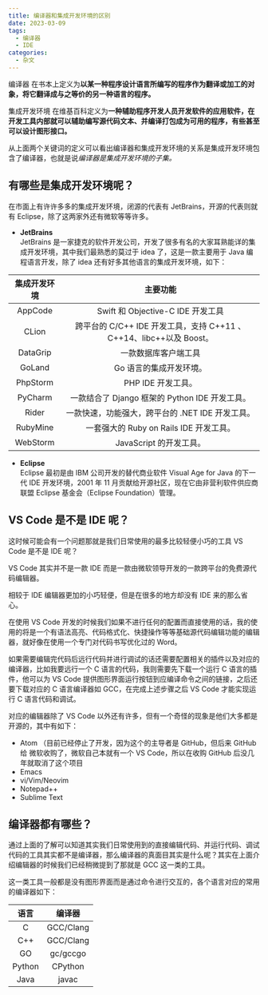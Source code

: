 ```yaml
---
title: 编译器和集成开发环境的区别
date: 2023-03-09
tags:
  - 编译器
  - IDE
categories:
  - 杂文
---
```


编译器 在书本上定义为**以某一种程序设计语言所编写的程序作为翻译或加工的对象，将它翻译成与之等价的另一种语言的程序。**

集成开发环境 在维基百科定义为**一种辅助程序开发人员开发软件的应用软件，在开发工具内部就可以辅助编写源代码文本、并编译打包成为可用的程序，有些甚至可以设计图形接口。**

<!-- more -->

从上面两个关键词的定义可以看出编译器和集成开发环境的关系是集成开发环境包含了编译器，也就是说*编译器是集成开发环境的子集。*

## 有哪些是集成开发环境呢？

在市面上有许许多多的集成开发环境，闭源的代表有 JetBrains，开源的代表则就有 Eclipse，除了这两家外还有微软等等许多。

- **JetBrains**  
  JetBrains 是一家捷克的软件开发公司，开发了很多有名的大家耳熟能详的集成开发环境，其中我们最熟悉的莫过于 idea 了，这是一款主要用于 Java 编程语言开发，除了 idea 还有好多其他语言的集成开发环境，如下：

| 集成开发环境 |                              主要功能                               |
| :----------: | :-----------------------------------------------------------------: |
|   AppCode    |                  Swift 和 Objective-C IDE 开发工具                  |
|    CLion     | 跨平台的 C/C++ IDE 开发工具，支持 C++11 、C++14、libc++以及 Boost。 |
|   DataGrip   |                        一款数据库客户端工具                         |
|    GoLand    |                       Go 语言的集成开发环境。                       |
|   PhpStorm   |                         PHP IDE 开发工具。                          |
|   PyCharm    |           一款结合了 Django 框架的 Python IDE 开发工具。            |
|    Rider     |          一款快速，功能强大，跨平台的 .NET IDE 开发工具。           |
|   RubyMine   |               一套强大的 Ruby on Rails IDE 开发工具。               |
|   WebStorm   |                       JavaScript 的开发工具。                       |

- **Eclipse**  
  Eclipse 最初是由 IBM 公司开发的替代商业软件 Visual Age for Java 的下一代 IDE 开发环境，2001 年 11 月贡献给开源社区，现在它由非营利软件供应商联盟 Eclipse 基金会（Eclipse Foundation）管理。

## VS Code 是不是 IDE 呢？

这时候可能会有一个问题那就是我们日常使用的最多比较轻便小巧的工具 VS Code 是不是 IDE 呢？

VS Code 其实并不是一款 IDE 而是一款由微软领导开发的一款跨平台的免费源代码编辑器。

相较于 IDE 编辑器更加的小巧轻便，但是在很多的地方却没有 IDE 来的那么省心。

在使用 VS Code 开发的时候我们如果不进行任何的配置而直接使用的话，我的使用的将是一个有语法高亮、代码格式化、快捷操作等等基础源代码编辑功能的编辑器，就好像在使用一个专门对代码书写优化过的 Word。

如果需要编辑完代码后远行代码并进行调试的话还需要配置相关的插件以及对应的编译器，比如我要远行一个 C 语言的代码，我则需要先下载一个运行 C 语言的插件，他可以为 VS Code 提供图形界面运行按钮到应编译命令之间的链接，之后还要下载对应的 C 语言编译器如 GCC，在完成上述步骤之后 VS Code 才能实现运行 C 语言代码和调试。

对应的编辑器除了 VS Code 以外还有许多，但有一个奇怪的现象是他们大多都是开源的，其中有如下：

- Atom （目前已经停止了开发，因为这个的主导者是 GitHub，但后来 GitHub 给 微软收购了，微软自己本就有一个 VS Code，所以在收购 GitHub 后没几年就取消了这个项目
- Emacs
- vi/Vim/Neovim
- Notepad++
- Sublime Text

## 编译器都有哪些？

通过上面的了解可以知道其实我们日常使用到的直接编辑代码、并运行代码、调试代码的工具其实都不是编译器，那么编译器的真面目其实是什么呢？其实在上面介绍编辑器的时候我们已经稍微提到了那就是 GCC 这一类的工具。

这一类工具一般都是没有图形界面而是通过命令进行交互的，各个语言对应的常用的编译器如下：

|  语言  |  编译器   |
| :----: | :-------: |
|   C    | GCC/Clang |
|  C++   | GCC/Clang |
|   GO   | gc/gccgo  |
| Python |  CPython  |
|  Java  |   javac   |

<CommentAndBack url="https://news.ycombinator.com/item?id=35351655" />
